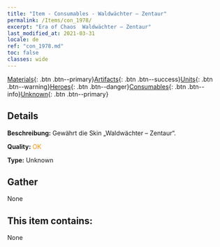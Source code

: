 ```yaml
---
title: "Item - Consumables - Waldwächter – Zentaur"
permalink: /Items/con_1978/
excerpt: "Era of Chaos  Waldwächter – Zentaur"
last_modified_at: 2021-03-31
locale: de
ref: "con_1978.md"
toc: false
classes: wide
---
```

 [Materials](/de/Items/){: .btn .btn--primary}[Artifacts](/de/Items/Artifacts/){: .btn .btn--success}[Units](/de/Items/Units/){: .btn .btn--warning}[Heroes](/de/Items/Heroes/){: .btn .btn--danger}[Consumables](/de/Items/Consumables/){: .btn .btn--info}[Unknown](/de/Items/Unknown/){: .btn .btn--primary}

## Details
 **Beschreibung:** Gewährt die Skin „Waldwächter – Zentaur“.

 **Quality:** <span style="color: #FF8C00">OK</span>

 **Type:** Unknown

## Gather

  None

## This item contains:

  None

